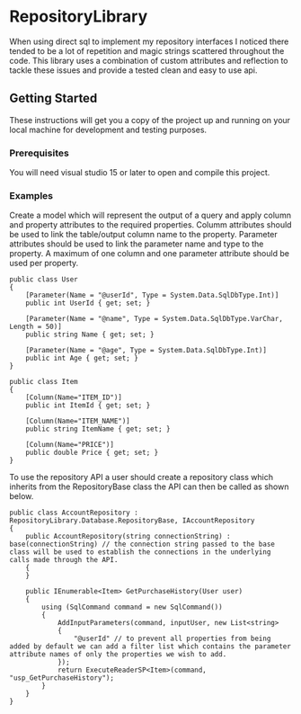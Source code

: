 # RepositoryLibrary
When using direct sql to implement my repository interfaces I noticed there tended to be a lot of repetition and magic strings scattered throughout the code. This library uses a combination of custom attributes and reflection to tackle these issues and provide a tested clean and easy to use api.
## Getting Started
These instructions will get you a copy of the project up and running on your local machine for development and testing purposes.
### Prerequisites
You will need visual studio 15 or later to open and compile this project.
### Examples
Create a model which will represent the output of a query and apply column and property attributes to the required properties.
Columm attributes should be used to link the table/output column name to the property.
Parameter attributes should be used to link the parameter name and type to the property.
A maximum of one column and one parameter attribute should be used per property.
```
public class User 
{
    [Parameter(Name = "@userId", Type = System.Data.SqlDbType.Int)]
    public int UserId { get; set; }

    [Parameter(Name = "@name", Type = System.Data.SqlDbType.VarChar, Length = 50)]
    public string Name { get; set; }

    [Parameter(Name = "@age", Type = System.Data.SqlDbType.Int)]
    public int Age { get; set; }    
}

public class Item
{
    [Column(Name="ITEM_ID")]
    public int ItemId { get; set; }
    
    [Column(Name="ITEM_NAME")]
    public string ItemName { get; set; }
    
    [Column(Name="PRICE")]
    public double Price { get; set; }
}
```
To use the repository API a user should create a repository class which inherits from the RepositoryBase class the API can then be called as shown below.
```
public class AccountRepository : RepositoryLibrary.Database.RepositoryBase, IAccountRepository
{
    public AccountRepository(string connectionString) : base(connectionString) // the connection string passed to the base class will be used to establish the connections in the underlying calls made through the API.
    {
    }

    public IEnumerable<Item> GetPurchaseHistory(User user)
    {
        using (SqlCommand command = new SqlCommand())
        {            
            AddInputParameters(command, inputUser, new List<string>
            {
                "@userId" // to prevent all properties from being added by default we can add a filter list which contains the parameter attribute names of only the properties we wish to add.
            });                
            return ExecuteReaderSP<Item>(command, "usp_GetPurchaseHistory");            
        }              
    }
}
```

